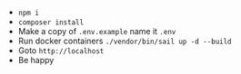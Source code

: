 * `npm i`
* `composer install`
* Make a copy of `.env.example` name it `.env`
* Run docker containers `./vendor/bin/sail up -d --build`
* Goto `http://localhost`
* Be happy 